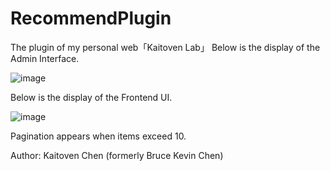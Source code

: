 # RecommendPlugin
The plugin of my personal web「Kaitoven Lab」
Below is the display of the Admin Interface.

![image](https://github.com/user-attachments/assets/7bde2a76-3e08-47df-a5df-c123969bd393)


Below is the display of the Frontend UI.

![image](https://github.com/user-attachments/assets/24973cbd-256b-433b-808a-06919c703628)


Pagination appears when items exceed 10.

Author: Kaitoven Chen (formerly Bruce Kevin Chen)
